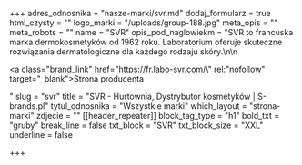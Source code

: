 +++
adres_odnosnika = "nasze-marki/svr.md"
dodaj_formularz = true
html_czysty = ""
logo_marki = "/uploads/group-188.jpg"
meta_opis = ""
meta_robots = ""
name = "SVR"
opis_pod_naglowiekm = "SVR to francuska marka dermokosmetyków od 1962 roku. Laboratorium oferuje skuteczne rozwiązania dermatologiczne dla każdego rodzaju skóry.\n\n    <p><a class=\"brand_link\" href=\"https://fr.labo-svr.com/\" rel:\"nofollow\" target=\"_blank\">Strona producenta</a></p>"
slug = "svr"
title = "SVR - Hurtownia, Dystrybutor kosmetyków | S-brands.pl"
tytul_odnosnika = "Wszystkie marki"
which_layout = "strona-marki"
zdjecie = ""
[[header_repeater]]
block_tag_type = "h1"
bold_txt = "gruby"
break_line = false
txt_block = "SVR"
txt_block_size = "XXL"
underline = false

+++
